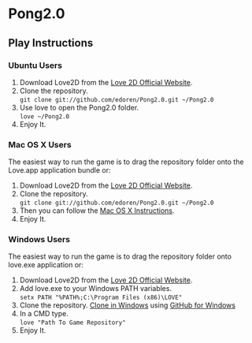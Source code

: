 # Pong2.0
## Play Instructions
### Ubuntu Users
1. Download Love2D from the [Love 2D Official Website](http://www.love2d.org/).
2. Clone the repository.  
	`git clone git://github.com/edoren/Pong2.0.git ~/Pong2.0`
3. Use love to open the Pong2.0 folder.  
	`love ~/Pong2.0`
4. Enjoy It.

### Mac OS X Users
The easiest way to run the game is to drag the repository folder onto the Love.app application bundle or:

1. Download Love2D from the [Love 2D Official Website](http://www.love2d.org/).
2. Clone the repository.  
	`git clone git://github.com/edoren/Pong2.0.git ~/Pong2.0`
3. Then you can follow the [Mac OS X Instructions](http://love2d.org/wiki/Getting_Started#Mac_OSX).
4. Enjoy It.

### Windows Users
The easiest way to run the game is to drag the repository folder onto love.exe application or:

1. Download Love2D from the [Love 2D Official Website](http://www.love2d.org/).
2. Add love.exe to your Windows PATH variables.  
	`setx PATH "%PATH%;C:\Program Files (x86)\LOVE"`
3. Clone the repository. [Clone in Windows](github-windows://openRepo/https://github.com/edoren/Pong2.0) using [GitHub for Windows](http://windows.github.com/)
4. In a CMD type.  
	`love "Path To Game Repository"`
5. Enjoy It.

